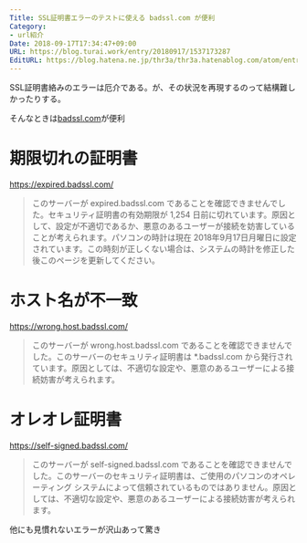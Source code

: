 ```yaml
---
Title: SSL証明書エラーのテストに使える badssl.com が便利
Category:
- url紹介
Date: 2018-09-17T17:34:47+09:00
URL: https://blog.turai.work/entry/20180917/1537173287
EditURL: https://blog.hatena.ne.jp/thr3a/thr3a.hatenablog.com/atom/entry/10257846132633119573
---
```


SSL証明書絡みのエラーは厄介である。が、その状況を再現するのって結構難しかったりする。

そんなときは[badssl.com](https://badssl.com/)が便利


# 期限切れの証明書

https://expired.badssl.com/

> このサーバーが expired.badssl.com であることを確認できませんでした。セキュリティ証明書の有効期限が 1,254 日前に切れています。原因として、設定が不適切であるか、悪意のあるユーザーが接続を妨害していることが考えられます。パソコンの時計は現在 2018年9月17日月曜日に設定されています。この時刻が正しくない場合は、システムの時計を修正した後このページを更新してください。

# ホスト名が不一致

https://wrong.host.badssl.com/

> このサーバーが wrong.host.badssl.com であることを確認できませんでした。このサーバーのセキュリティ証明書は *.badssl.com から発行されています。原因としては、不適切な設定や、悪意のあるユーザーによる接続妨害が考えられます。

# オレオレ証明書

https://self-signed.badssl.com/

> このサーバーが self-signed.badssl.com であることを確認できませんでした。このサーバーのセキュリティ証明書は、ご使用のパソコンのオペレーティング システムによって信頼されているものではありません。原因としては、不適切な設定や、悪意のあるユーザーによる接続妨害が考えられます。

他にも見慣れないエラーが沢山あって驚き
